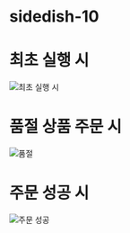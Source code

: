 # sidedish-10
# 최초 실행 시
![최초 실행 시](https://user-images.githubusercontent.com/37682858/81033151-61e41980-8ecd-11ea-8729-7d8e07ed49f1.gif)

# 품절 상품 주문 시
![품절](https://user-images.githubusercontent.com/37682858/81033186-8cce6d80-8ecd-11ea-8c8f-c77a310b63ea.gif)

# 주문 성공 시
![주문 성공](https://user-images.githubusercontent.com/37682858/81032948-bc30aa80-8ecc-11ea-99f8-a709ead06e77.gif)


